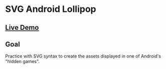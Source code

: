 # SVG Android Lollipop

## [Live Demo](https://codepen.io/borntofrappe/full/KKKGjvM)

## Goal

Practice with SVG syntax to create the assets displayed in one of Android's "hidden games".